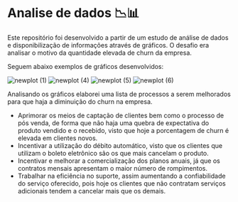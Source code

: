 # Analise de dados 📉📊
Este repositório foi desenvolvido a partir de um estudo de análise de dados e disponibilização de informações através de gráficos. O desafio era analisar o motivo da quantidade elevada de churn da empresa.

Seguem abaixo exemplos de gráficos desenvolvidos:


![newplot (1)](https://user-images.githubusercontent.com/81490691/181353381-aff813ff-a0fb-441a-9fbd-fdd23795913a.png)
![newplot (4)](https://user-images.githubusercontent.com/81490691/181353392-b4101931-7fed-4c19-b6ff-e64f441847a9.png)
![newplot (5)](https://user-images.githubusercontent.com/81490691/181353395-d9c927cb-4043-4382-9fc1-c03582a9de72.png)
![newplot (6)](https://user-images.githubusercontent.com/81490691/181353397-be1ff7ee-0942-4cca-9c15-dca79fda4c11.png)

Analisando os gráficos elaborei uma lista de processos a serem melhorados para que haja a diminuição do churn na empresa. 

* Aprimorar os meios de captação de clientes bem como o processo de pós venda, de forma  que não haja uma quebra de expectativa do produto vendido e o recebido, visto que hoje a porcentagem de churn é elevada em clientes novos.
* Incentivar a utilização do débito automático, visto que os clientes que utilizam o boleto eletrônico são os que mais cancelam o produto. 
* Incentivar e melhorar a comercialização dos planos anuais, já que os contratos mensais apresentam o maior número de rompimentos. 
* Trabalhar na eficiência no suporte, assim aumentando a confiabilidade do serviço oferecido, pois hoje os clientes que não contratam serviços adicionais tendem a
cancelar mais que os demais. 
